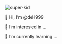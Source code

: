 

![super-kid](https://user-images.githubusercontent.com/78918744/115862762-30958e00-a43d-11eb-9b75-41b0a58b0115.gif)

👋 Hi, I’m @deH999


👀 I’m interested in ...





🌱 I’m currently learning ...



